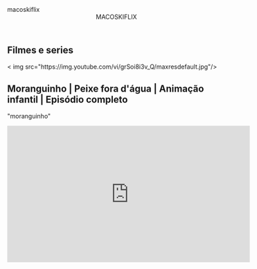 <html lang ="pt-br>


<head>
  <link rel=''stylesheet'' href=''styles.css''/>
  <link rel="preconnect" href="https://fonts.googleapis.com">
<link rel="preconnect" href="https://fonts.gstatic.com" crossorigin>
<link href="https://fonts.googleapis.com/css2?family=Caprasimo&display=swap" rel="stylesheet">
  <titulo> macoskiflix</titulo><link
</head>

<body>

<header>MACOSKIFLIX</header>

  <section>
    <setion>
      <h2> Filmes e series </h2>
    <div>
      < img src="https://img.youtube.com/vi/grSoi8i3v_Q/maxresdefault.jpg"/>
    </div>
    </setion>
  <div>


<h1> Moranguinho | Peixe fora d'água | Animação infantil | Episódio completo </h1>
<P>"moranguinho"</P>

 </div>
 
 <div>
  

<iframe width="560" height="315" src="https://www.youtube.com/embed/3ohZ3E5fiII?si=hoN6JYbVA2novEfw" 
  title="YouTube video player" frameborder="0" 
  allow="accelerometer; autoplay; clipboard-write; encrypted-media; gyroscope; picture-in-picture; web-share" 
  referrerpolicy="strict-origin-when-cross-origin" allowfullscreen></iframe>

</div>
</section>
<body>

 </html>
